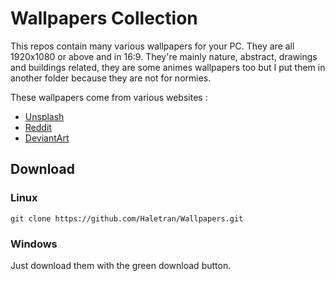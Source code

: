 # Wallpapers Collection

This repos contain many various wallpapers for your PC. They are all 1920x1080 or above and in 16:9. 
They're mainly nature, abstract, drawings and buildings related, they are some animes wallpapers too but I put them in another folder because they are not for normies.

These wallpapers come from various websites : 
- <a href="https://unsplash.com/" >Unsplash</a>
- <a href="https://www.reddit.com/" >Reddit</a>
- <a href="https://www.deviantart.com/" >DeviantArt</a>

## Download

### Linux

```
git clone https://github.com/Haletran/Wallpapers.git
```

### Windows 

Just download them with the green download button.
